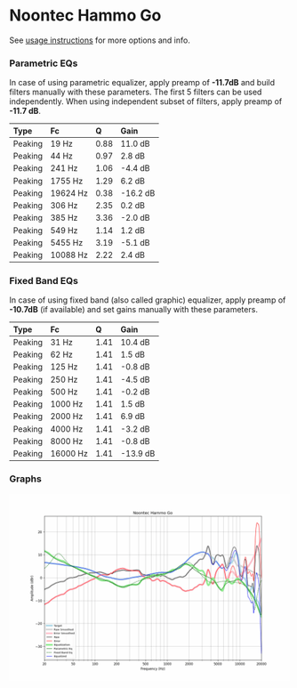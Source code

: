 # Noontec Hammo Go
See [usage instructions](https://github.com/jaakkopasanen/AutoEq#usage) for more options and info.

### Parametric EQs
In case of using parametric equalizer, apply preamp of **-11.7dB** and build filters manually
with these parameters. The first 5 filters can be used independently.
When using independent subset of filters, apply preamp of **-11.7 dB**.

| Type    | Fc       |    Q | Gain     |
|:--------|:---------|:-----|:---------|
| Peaking | 19 Hz    | 0.88 | 11.0 dB  |
| Peaking | 44 Hz    | 0.97 | 2.8 dB   |
| Peaking | 241 Hz   | 1.06 | -4.4 dB  |
| Peaking | 1755 Hz  | 1.29 | 6.2 dB   |
| Peaking | 19624 Hz | 0.38 | -16.2 dB |
| Peaking | 306 Hz   | 2.35 | 0.2 dB   |
| Peaking | 385 Hz   | 3.36 | -2.0 dB  |
| Peaking | 549 Hz   | 1.14 | 1.2 dB   |
| Peaking | 5455 Hz  | 3.19 | -5.1 dB  |
| Peaking | 10088 Hz | 2.22 | 2.4 dB   |

### Fixed Band EQs
In case of using fixed band (also called graphic) equalizer, apply preamp of **-10.7dB**
(if available) and set gains manually with these parameters.

| Type    | Fc       |    Q | Gain     |
|:--------|:---------|:-----|:---------|
| Peaking | 31 Hz    | 1.41 | 10.4 dB  |
| Peaking | 62 Hz    | 1.41 | 1.5 dB   |
| Peaking | 125 Hz   | 1.41 | -0.8 dB  |
| Peaking | 250 Hz   | 1.41 | -4.5 dB  |
| Peaking | 500 Hz   | 1.41 | -0.2 dB  |
| Peaking | 1000 Hz  | 1.41 | 1.5 dB   |
| Peaking | 2000 Hz  | 1.41 | 6.9 dB   |
| Peaking | 4000 Hz  | 1.41 | -3.2 dB  |
| Peaking | 8000 Hz  | 1.41 | -0.8 dB  |
| Peaking | 16000 Hz | 1.41 | -13.9 dB |

### Graphs
![](./Noontec%20Hammo%20Go.png)